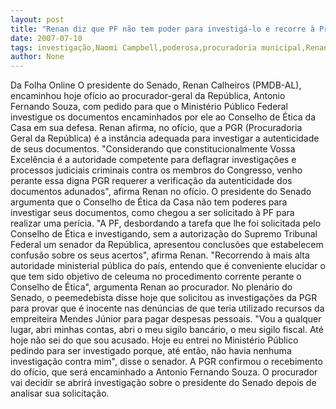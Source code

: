```yaml
---
layout: post
title: "Renan diz que PF não tem poder para investigá-lo e recorre à Procuradoria "
date: 2007-07-10
tags: investigação,Naomi Campbell,poderosa,procuradoria municipal,Renan Calheiros
author: None
---
```

Da Folha Online
O presidente do Senado, Renan Calheiros (PMDB-AL), encaminhou hoje of&iacute;cio ao procurador-geral da Rep&uacute;blica, Antonio Fernando Souza, com pedido para que o Minist&eacute;rio P&uacute;blico Federal investigue os documentos encaminhados por ele ao Conselho de &Eacute;tica da Casa em sua defesa. Renan afirma, no of&iacute;cio, que a PGR (Procuradoria Geral da Rep&uacute;blica) &eacute; a inst&acirc;ncia adequada para investigar a autenticidade de seus documentos. 
&quot;Considerando que constitucionalmente Vossa Excel&ecirc;ncia &eacute; a autoridade competente para deflagrar investiga&ccedil;&otilde;es e processos judiciais criminais contra os membros do Congresso, venho perante essa digna PGR requerer a verifica&ccedil;&atilde;o da autenticidade dos documentos adunados&quot;, afirma Renan no of&iacute;cio. 
O presidente do Senado argumenta que o Conselho de &Eacute;tica da Casa n&atilde;o tem poderes para investigar seus documentos, como chegou a ser solicitado &agrave; PF para realizar uma per&iacute;cia. 
&quot;A PF, desbordando a tarefa que lhe foi solicitada pelo Conselho de &Eacute;tica e investigando, sem a autoriza&ccedil;&atilde;o do Supremo Tribunal Federal um senador da Rep&uacute;blica, apresentou conclus&otilde;es que estabelecem confus&atilde;o sobre os seus acertos&quot;, afirma Renan. 
&quot;Recorrendo &agrave; mais alta autoridade ministerial p&uacute;blica do pa&iacute;s, entendo que &eacute; conveniente elucidar o que tem sido objetivo de celeuma no procedimento corrente perante o Conselho de &Eacute;tica&quot;, argumenta Renan ao procurador. 
No plen&aacute;rio do Senado, o peemedebista disse hoje que solicitou as investiga&ccedil;&otilde;es da PGR para provar que &eacute; inocente nas den&uacute;ncias de que teria utilizado recursos da empreiteira Mendes J&uacute;nior para pagar despesas pessoais. &quot;Vou a qualquer lugar, abri minhas contas, abri o meu sigilo banc&aacute;rio, o meu sigilo fiscal. At&eacute; hoje n&atilde;o sei do que sou acusado. Hoje eu entrei no Minist&eacute;rio P&uacute;blico pedindo para ser investigado porque, at&eacute; ent&atilde;o, n&atilde;o havia nenhuma investiga&ccedil;&atilde;o contra mim&quot;, disse o senador. 
A PGR confirmou o recebimento do of&iacute;cio, que ser&aacute; encaminhado a Antonio Fernando Souza. O procurador vai decidir se abrir&aacute; investiga&ccedil;&atilde;o sobre o presidente do Senado depois de analisar sua solicita&ccedil;&atilde;o.  